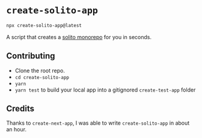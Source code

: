 # `create-solito-app`

```sh
npx create-solito-app@latest
```

A script that creates a [solito monorepo](https://github.com/nandorojo/solito/tree/master/example-monorepos/blank) for you in seconds.

## Contributing

- Clone the root repo.
- `cd create-solito-app`
- `yarn`
- `yarn test` to build your local app into a gitignored `create-test-app` folder

## Credits

Thanks to `create-next-app`, I was able to write `create-solito-app` in about an hour.
